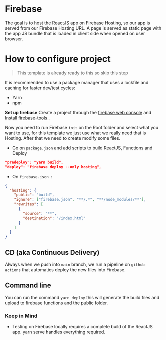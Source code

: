 # Firebase

The goal is to host the ReactJS app on Firebase Hosting, so our app is served from our Firebase Hosting URL.
A page is served as static page with the app JS bundle that is loaded in client side when opened on user browser.

# How to configure project

> This template is already ready to this so skip this step

It is recommended to use a package manager that uses a lockfile and caching for faster dev/test cycles:

- Yarn
- npm

**Set up firebase**
Create a project through the [firebase web console](https://console.firebase.google.com/) and Install [firebase-tools
](https://www.npmjs.com/package/firebase-tools).

Now you need to run Firebase `init` on the Root folder and select what you want to use, for this template we just use
what we really need that is Hosting. After that we need to create modify some files.

- Go on `package.json` and add scripts to build ReactJS, Functions and Deploy

```json
"predeploy": "yarn build",
"deploy": "firebase deploy --only hosting",
```

- On `firebase.json `:

```json
{
  "hosting": {
    "public": "build",
    "ignore": ["firebase.json", "**/.*", "**/node_modules/**"],
    "rewrites": [
      {
        "source": "**",
        "destination": "/index.html"
      }
    ]
  }
}
```

## CD (aka Continuous Delivery)

Always when we push into `main` branch, we run a pipeline on `github actions` that automatics deploy
the new files into Firebase.

## Command line

You can run the command `yarn deploy` this will generate the build files and upload to firebase functions and the
public folder.

### Keep in Mind

- Testing on Firebase locally requires a complete build of the ReactJS app. yarn serve handles everything required.
